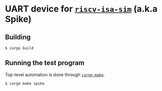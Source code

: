 # UART device for [`riscv-isa-sim`](https://github.com/riscv-software-src/riscv-isa-sim) (a.k.a Spike)


## Building
```
$ cargo build
```

## Running the test program

Top-level automation is done through [`cargo-make`](https://github.com/sagiegurari/cargo-make).

```
$ cargo make spike
```